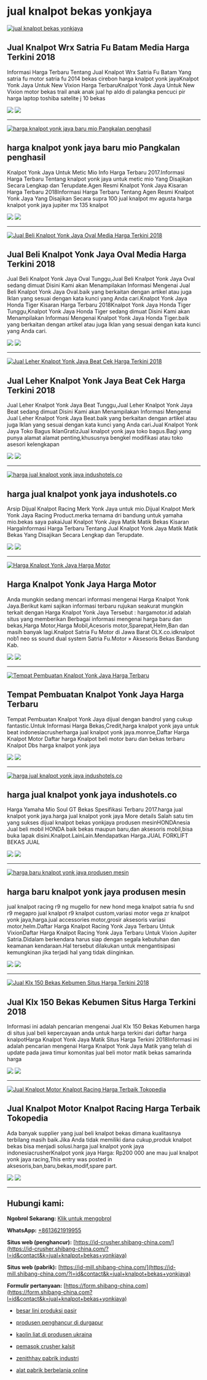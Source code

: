 # jual knalpot bekas yonkjaya

<a href="https://swt.shibang-china.com/?l=id&img&k=jual+knalpot+bekas+yonkjaya" target="_blank">![jual knalpot bekas yonkjaya](http://static.shibang-china.com/all-800x300/749.jpg)</a>

## Jual Knalpot Wrx Satria Fu Batam Media Harga Terkini 2018
Informasi Harga Terbaru Tentang Jual Knalpot Wrx Satria Fu Batam Yang satria fu motor satria fu 2014 bekas cirebon harga knalpot yonk jayaKnalpot Yonk Jaya Untuk New Vixion Harga TerbaruKnalpot Yonk Jaya Untuk New Vixion motor bekas trail anak anak jual hp aldo di palangka pencuci pir harga laptop toshiba satelite j 10 bekas


<a href="https://whatsapp.shibangsoft.com/WhatsApp.php" target="_blank" title="WhatsApp">![](http://static.shibang-china.com/icon/whatsapp.png)</a> <a href="https://swt.shibang-china.com/?l=id&icon&k=jual+knalpot+bekas+yonkjaya" target="_blank">![](http://static.shibang-china.com/icon/chat-id.png)</a>

---

<a href="https://swt.shibang-china.com/?l=id&img&k=jual+knalpot+bekas+yonkjaya" target="_blank">![harga knalpot yonk jaya baru mio Pangkalan penghasil](http://static.shibang-china.com/all-800x300/56.jpg)</a>

## harga knalpot yonk jaya baru mio Pangkalan penghasil
Knalpot Yonk Jaya Untuk Metic Mio Info Harga Terbaru 2017.Informasi Harga Terbaru Tentang knalpot yonk jaya untuk metic mio Yang Disajikan Secara Lengkap dan Terupdate.Agen Resmi Knalpot Yonk Jaya Kisaran Harga Terbaru 2018Informasi Harga Terbaru Tentang Agen Resmi Knalpot Yonk Jaya Yang Disajikan Secara supra 100 jual knalpot mv agusta harga knalpot yonk jaya jupiter mx 135 knalpot


<a href="https://whatsapp.shibangsoft.com/WhatsApp.php" target="_blank" title="WhatsApp">![](http://static.shibang-china.com/icon/whatsapp.png)</a> <a href="https://swt.shibang-china.com/?l=id&icon&k=jual+knalpot+bekas+yonkjaya" target="_blank">![](http://static.shibang-china.com/icon/chat-id.png)</a>

---

<a href="https://swt.shibang-china.com/?l=id&img&k=jual+knalpot+bekas+yonkjaya" target="_blank">![Jual Beli Knalpot Yonk Jaya Oval Media Harga Terkini 2018](http://static.shibang-china.com/all-800x300/148.jpg)</a>

## Jual Beli Knalpot Yonk Jaya Oval Media Harga Terkini 2018
Jual Beli Knalpot Yonk Jaya Oval Tunggu,Jual Beli Knalpot Yonk Jaya Oval sedang dimuat Disini Kami akan Menampilakan Informasi Mengenai Jual Beli Knalpot Yonk Jaya Oval.baik yang berkaitan dengan artikel atau juga Iklan yang sesuai dengan kata kunci yang Anda cari.Knalpot Yonk Jaya Honda Tiger Kisaran Harga Terbaru 2018Knalpot Yonk Jaya Honda Tiger Tunggu,Knalpot Yonk Jaya Honda Tiger sedang dimuat Disini Kami akan Menampilakan Informasi Mengenai Knalpot Yonk Jaya Honda Tiger.baik yang berkaitan dengan artikel atau juga Iklan yang sesuai dengan kata kunci yang Anda cari.


<a href="https://whatsapp.shibangsoft.com/WhatsApp.php" target="_blank" title="WhatsApp">![](http://static.shibang-china.com/icon/whatsapp.png)</a> <a href="https://swt.shibang-china.com/?l=id&icon&k=jual+knalpot+bekas+yonkjaya" target="_blank">![](http://static.shibang-china.com/icon/chat-id.png)</a>

---

<a href="https://swt.shibang-china.com/?l=id&img&k=jual+knalpot+bekas+yonkjaya" target="_blank">![Jual Leher Knalpot Yonk Jaya Beat Cek Harga Terkini 2018](http://static.shibang-china.com/all-800x300/608.jpg)</a>

## Jual Leher Knalpot Yonk Jaya Beat Cek Harga Terkini 2018
Jual Leher Knalpot Yonk Jaya Beat Tunggu,Jual Leher Knalpot Yonk Jaya Beat sedang dimuat Disini Kami akan Menampilakan Informasi Mengenai Jual Leher Knalpot Yonk Jaya Beat.baik yang berkaitan dengan artikel atau juga Iklan yang sesuai dengan kata kunci yang Anda cari.Jual Knalpot Yonk Jaya Toko Bagus IklanGratizJual knalpot yonk jaya toko bagus.Bagi yang punya alamat alamat penting,khususnya bengkel modifikasi atau toko asesori kelengkapan


<a href="https://whatsapp.shibangsoft.com/WhatsApp.php" target="_blank" title="WhatsApp">![](http://static.shibang-china.com/icon/whatsapp.png)</a> <a href="https://swt.shibang-china.com/?l=id&icon&k=jual+knalpot+bekas+yonkjaya" target="_blank">![](http://static.shibang-china.com/icon/chat-id.png)</a>

---

<a href="https://swt.shibang-china.com/?l=id&img&k=jual+knalpot+bekas+yonkjaya" target="_blank">![harga jual knalpot yonk jaya indushotels.co](http://static.shibang-china.com/all-800x300/1476.jpg)</a>

## harga jual knalpot yonk jaya indushotels.co
Arsip Dijual Knalpot Racing Merk Yonk Jaya untuk mio.Dijual Knalpot Merk Yonk Jaya Racing Product.merka ternama dri bandung untuk yamaha mio.bekas saya pakaiJual Knalpot Yonk Jaya Matik Matik Bekas Kisaran HargaInformasi Harga Terbaru Tentang Jual Knalpot Yonk Jaya Matik Matik Bekas Yang Disajikan Secara Lengkap dan Terupdate.


<a href="https://whatsapp.shibangsoft.com/WhatsApp.php" target="_blank" title="WhatsApp">![](http://static.shibang-china.com/icon/whatsapp.png)</a> <a href="https://swt.shibang-china.com/?l=id&icon&k=jual+knalpot+bekas+yonkjaya" target="_blank">![](http://static.shibang-china.com/icon/chat-id.png)</a>

---

<a href="https://swt.shibang-china.com/?l=id&img&k=jual+knalpot+bekas+yonkjaya" target="_blank">![Harga Knalpot Yonk Jaya Harga Motor](http://static.shibang-china.com/all-800x300/595.jpg)</a>

## Harga Knalpot Yonk Jaya Harga Motor
Anda mungkin sedang mencari informasi mengenai Harga Knalpot Yonk Jaya.Berikut kami sajikan informasi terbaru rujukan seakurat mungkin terkait dengan Harga Knalpot Yonk Jaya Tersebut : hargamotor.id adalah situs yang memberikan Berbagai informasi mengenai harga baru dan bekas,Harga Motor,Harga Mobil,Acesoris motor,Sparepat,Helm,Ban dan masih banyak lagi.Knalpot Satria Fu Motor di Jawa Barat OLX.co.idknalpot nob1 neo ss sound dual system Satria Fu.Motor » Aksesoris Bekas Bandung Kab.


<a href="https://whatsapp.shibangsoft.com/WhatsApp.php" target="_blank" title="WhatsApp">![](http://static.shibang-china.com/icon/whatsapp.png)</a> <a href="https://swt.shibang-china.com/?l=id&icon&k=jual+knalpot+bekas+yonkjaya" target="_blank">![](http://static.shibang-china.com/icon/chat-id.png)</a>

---

<a href="https://swt.shibang-china.com/?l=id&img&k=jual+knalpot+bekas+yonkjaya" target="_blank">![Tempat Pembuatan Knalpot Yonk Jaya Harga Terbaru](http://static.shibang-china.com/all-800x300/1485.jpg)</a>

## Tempat Pembuatan Knalpot Yonk Jaya Harga Terbaru
Tempat Pembuatan Knalpot Yonk Jaya dijual dengan bandrol yang cukup fantastic.Untuk Informasi Harga Bekas,Credit,harga knalpot yonk jaya untuk beat indonesiacrusherharga jual knalpot yonk jaya.monroe,Daftar Harga Knalpot Motor Daftar harga Knalpot beli motor baru dan bekas terbaru Knalpot Dbs harga knalpot yonk jaya


<a href="https://whatsapp.shibangsoft.com/WhatsApp.php" target="_blank" title="WhatsApp">![](http://static.shibang-china.com/icon/whatsapp.png)</a> <a href="https://swt.shibang-china.com/?l=id&icon&k=jual+knalpot+bekas+yonkjaya" target="_blank">![](http://static.shibang-china.com/icon/chat-id.png)</a>

---

<a href="https://swt.shibang-china.com/?l=id&img&k=jual+knalpot+bekas+yonkjaya" target="_blank">![harga jual knalpot yonk jaya indushotels.co](http://static.shibang-china.com/all-800x300/1376.jpg)</a>

## harga jual knalpot yonk jaya indushotels.co
Harga Yamaha Mio Soul GT Bekas Spesifikasi Terbaru 2017.harga jual knalpot yonk jaya.harga jual knalpot yonk jaya More details Salah satu tim yang sukses dijual knalpot bekas yonkjaya produsen mesinHONDAnesia Jual beli mobil HONDA baik bekas maupun baru,dan aksesoris mobil,bisa buka lapak disini.Knalpot.LainLain.Mendapatkan Harga.JUAL FORKLIFT BEKAS JUAL


<a href="https://whatsapp.shibangsoft.com/WhatsApp.php" target="_blank" title="WhatsApp">![](http://static.shibang-china.com/icon/whatsapp.png)</a> <a href="https://swt.shibang-china.com/?l=id&icon&k=jual+knalpot+bekas+yonkjaya" target="_blank">![](http://static.shibang-china.com/icon/chat-id.png)</a>

---

<a href="https://swt.shibang-china.com/?l=id&img&k=jual+knalpot+bekas+yonkjaya" target="_blank">![harga baru knalpot yonk jaya produsen mesin](http://static.shibang-china.com/all-800x300/1074.jpg)</a>

## harga baru knalpot yonk jaya produsen mesin
jual knalpot racing r9 ng mugello for new hond mega knalpot satria fu snd r9 megapro jual knalpot r9 knalpot custom,variasi motor vega zr knalpot yonk jaya,harga.jual accessories motor,grosir aksesoris variasi motor,helm.Daftar Harga Knalpot Racing Yonk Jaya Terbaru Untuk VixionDaftar Harga Knalpot Racing Yonk Jaya Terbaru Untuk Vixion Jupiter Satria.Didalam berkendara harus siap dengan segala kebutuhan dan keamanan kendaraan.Hal tersebut dilakukan untuk mengantisipasi kemungkinan jika terjadi hal yang tidak diinginkan.


<a href="https://whatsapp.shibangsoft.com/WhatsApp.php" target="_blank" title="WhatsApp">![](http://static.shibang-china.com/icon/whatsapp.png)</a> <a href="https://swt.shibang-china.com/?l=id&icon&k=jual+knalpot+bekas+yonkjaya" target="_blank">![](http://static.shibang-china.com/icon/chat-id.png)</a>

---

<a href="https://swt.shibang-china.com/?l=id&img&k=jual+knalpot+bekas+yonkjaya" target="_blank">![Jual Klx 150 Bekas Kebumen Situs Harga Terkini 2018](http://static.shibang-china.com/all-800x300/512.jpg)</a>

## Jual Klx 150 Bekas Kebumen Situs Harga Terkini 2018
Informasi ini adalah pencarian mengenai Jual Klx 150 Bekas Kebumen harga di situs jual beli kepercayaan anda untuk harga terkini dari daftar harga knalpotHarga Knalpot Yonk Jaya Matik Situs Harga Terkini 2018Informasi ini adalah pencarian mengenai Harga Knalpot Yonk Jaya Matik yang telah di update pada jawa timur komonitas jual beli motor matik bekas samarinda harga


<a href="https://whatsapp.shibangsoft.com/WhatsApp.php" target="_blank" title="WhatsApp">![](http://static.shibang-china.com/icon/whatsapp.png)</a> <a href="https://swt.shibang-china.com/?l=id&icon&k=jual+knalpot+bekas+yonkjaya" target="_blank">![](http://static.shibang-china.com/icon/chat-id.png)</a>

---

<a href="https://swt.shibang-china.com/?l=id&img&k=jual+knalpot+bekas+yonkjaya" target="_blank">![Jual Knalpot Motor Knalpot Racing Harga Terbaik Tokopedia](http://static.shibang-china.com/all-800x300/35.jpg)</a>

## Jual Knalpot Motor Knalpot Racing Harga Terbaik Tokopedia
Ada banyak supplier yang jual beli knalpot bekas dimana kualitasnya terbilang masih baik.Jika Anda tidak memiliki dana cukup,produk knalpot bekas bisa menjadi solusi.harga jual knalpot yonk jaya indonesiacrusherKnalpot yonk jaya Harga: Rp200 000 ane mau jual knalpot yonk jaya racing,This entry was posted in aksesoris,ban,baru,bekas,modif,spare part.


<a href="https://whatsapp.shibangsoft.com/WhatsApp.php" target="_blank" title="WhatsApp">![](http://static.shibang-china.com/icon/whatsapp.png)</a> <a href="https://swt.shibang-china.com/?l=id&icon&k=jual+knalpot+bekas+yonkjaya" target="_blank">![](http://static.shibang-china.com/icon/chat-id.png)</a>

---
## Hubungi kami:

**Ngobrol Sekarang:** [Klik untuk mengobrol](https://swt.shibang-china.com?l=id&contact&k=jual+knalpot+bekas+yonkjaya)

**WhatsApp:**  [+8613621919955](https://whatsapp.shibangsoft.com/WhatsApp.php)

**Situs web (penghancur):** [https://id-crusher.shibang-china.com/](https://id-crusher.shibang-china.com/?l=id&contact&k=jual+knalpot+bekas+yonkjaya)

**Situs web (pabrik):** [https://id-mill.shibang-china.com/](https://id-mill.shibang-china.com/?l=id&contact&k=jual+knalpot+bekas+yonkjaya)

**Formulir pertanyaan:** [https://form.shibang-china.com](https://form.shibang-china.com?l=id&contact&k=jual+knalpot+bekas+yonkjaya)

* [besar lini produksi pasir](../45/besar%20lini%20produksi%20pasir.md)

* [produsen penghancur di durgapur](../42/produsen%20penghancur%20di%20durgapur.md)

* [kaolin liat di produsen ukraina](../43/kaolin%20liat%20di%20produsen%20ukraina.md)

* [pemasok crusher kalsit](../50/pemasok%20crusher%20kalsit.md)

* [zenithhay pabrik industri](../48/zenithhay%20pabrik%20industri.md)

* [alat pabrik berbelanja online](../49/alat%20pabrik%20berbelanja%20online.md)
